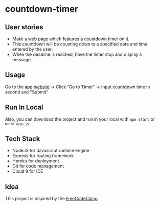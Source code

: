 # countdown-timer

## User stories

- Make a web page which features a countdown timer on it.
- This countdown will be counting down to a specified date and time entered by the user.
- When the deadline is reached, have the timer stop and display a message.

## Usage
Go to the app [website](https://max-countdown-timer.herokuapp.com) -> Click "Go to Timer" -> input countdown time in second and "Submit"

## Run In Local
Also, you can download the project and run in your local with
`npm start` or `node app.js`

## Tech Stack
- NodeJS for Javascript runtime engine
- Express for routing framework
- Heroku for deployment
- Git for code management
- Cloud 9 for IDE

## Idea
This project is inspired by the [FreeCodeCamp](https://www.freecodecamp.com/).
